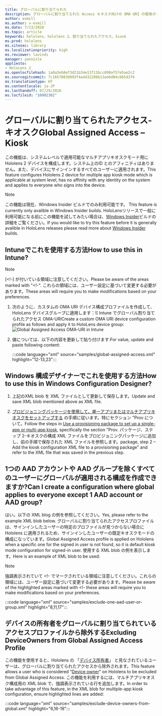 ```yaml
---
title: グローバルに割り当てられた
description: グローバルに割り当てられた Access キオスク向けの OMA URI の使用ガイド
author: evmill
ms.author: v-evmill
ms.date: 7/13/2020
ms.topic: article
keywords: hololens、hololens 2、割り当てられたアクセス、kiosk
ms.prod: hololens
ms.sitesec: library
ms.localizationpriority: high
ms.reviewer: lavinds
manager: yannisle
appliesto:
- HoloLens 2
ms.openlocfilehash: 1a0a3eb8ef3d21b34e13711bcc890af57e5ae2c2
ms.sourcegitcommit: 7c16570839893f4a4432286b13ae6d84c665d376
ms.translationtype: HT
ms.contentlocale: ja-JP
ms.lasthandoff: 07/29/2020
ms.locfileid: "10902302"
---
```

# <span data-ttu-id="73ca1-104">グローバルに割り当てられたアクセス-キオスク</span><span class="sxs-lookup"><span data-stu-id="73ca1-104">Global Assigned Access – Kiosk</span></span>

<span data-ttu-id="73ca1-105">この機能は、システムレベルで適用可能なマルチアプリキオスクモード用に Hololens 2 デバイスを構成します。システム上のID とのアフィニティはありません。また、デバイスにサインインするすべてのユーザーに適用されます。</span><span class="sxs-lookup"><span data-stu-id="73ca1-105">This feature configures Hololens 2 device for multiple app kiosk mode which is applicable at system level, has no affinity with any identity on the system and applies to everyone who signs into the device.</span></span> 

> [!NOTE]
> <span data-ttu-id="73ca1-106">この機能は現在、Windows Insider ビルドでのみ利用可能です。 </span><span class="sxs-lookup"><span data-stu-id="73ca1-106">This feature is currently only avalible in Windows Insider builds.</span></span> <span data-ttu-id="73ca1-107">HoloLensリリースで一般に利用可能になる前にこの機能を試してみたい場合は、[Windows Insider](hololens-insider.md)ビルドの詳細をご覧ください。</span><span class="sxs-lookup"><span data-stu-id="73ca1-107">If you would like to try this feature before it is generally avalible in HoloLens releases please read more about [Windows Insider](hololens-insider.md) builds.</span></span>
 
## <span data-ttu-id="73ca1-108">Intuneでこれを使用する方法</span><span class="sxs-lookup"><span data-stu-id="73ca1-108">How to use this in Intune?</span></span> 

> [!NOTE]
> <span data-ttu-id="73ca1-109">[<!-] が付いている領域に注意してください。</span><span class="sxs-lookup"><span data-stu-id="73ca1-109">Please be aware of the areas marked with "<!-".</span></span> <span data-ttu-id="73ca1-110">これらの領域には、ユーザー設定に基づいて変更する必要があります。</span><span class="sxs-lookup"><span data-stu-id="73ca1-110">These areas will require you to make modifications based on your preferences.</span></span> 

1.  <span data-ttu-id="73ca1-111">次のように、カスタムの OMA URI デバイス構成プロファイルを作成して、 HoloLens デバイスグループに適用します：![ Intune でグローバル割り当てられたアクセス OMA-URI</span><span class="sxs-lookup"><span data-stu-id="73ca1-111">Create a custom OMA URI device configuration profile as follows and apply it to HoloLens device group: ![Global Assigned Access OMA-URI in Intune</span></span>](images/global-assigned-access-omauri.png)

2.  <span data-ttu-id="73ca1-112">値については、以下の内容を更新して貼り付けます:</span><span class="sxs-lookup"><span data-stu-id="73ca1-112">For value, update and paste following content:</span></span> 

    :::code language="xml" source="samples/global-assigned-access.xml" highlight="12-13,23":::

## <span data-ttu-id="73ca1-113">Windows 構成デザイナーでこれを使用する方法</span><span class="sxs-lookup"><span data-stu-id="73ca1-113">How to use this in Windows Configuration Designer?</span></span> 
 
1.  <span data-ttu-id="73ca1-114">上記のXML blob を XML ファイルとして更新して保存します。</span><span class="sxs-lookup"><span data-stu-id="73ca1-114">Update and save XML blob mentioned above as XML file.</span></span> 

2.  <span data-ttu-id="73ca1-115">[プロビジョニングパッケージを使用して、単一アプリまたはマルチアプリキオスクをセットアップする](https://docs.microsoft.com/hololens/hololens-kiosk#use-a-provisioning-package-to-set-up-a-single-app-or-multi-app-kiosk) の手順に従います。特にセクション "Prov について。</span><span class="sxs-lookup"><span data-stu-id="73ca1-115">Follow the steps in [Use a provisioning package to set up a single-app or multi-app kiosk](https://docs.microsoft.com/hololens/hololens-kiosk#use-a-provisioning-package-to-set-up-a-single-app-or-multi-app-kiosk), specifically the section "Prov.</span></span> <span data-ttu-id="73ca1-116">パッケージ、ステップ 2-キオスクの構成 XML ファイルをプロビジョニングパッケージに追加し、前の手順で保存された XML ファイルを参照します。</span><span class="sxs-lookup"><span data-stu-id="73ca1-116">package, step 2 – Add the kiosk configuration XML file to a provisioning package" and refer to the XML file that was saved in the previous step.</span></span> 

## <span data-ttu-id="73ca1-117">1つの AAD アカウントや AAD グループを除くすべてのユーザーにグローバルが適用される構成を作成できますか?</span><span class="sxs-lookup"><span data-stu-id="73ca1-117">Can I create a configuration where global applies to everyone except 1 AAD account or AAD group?</span></span> 

<span data-ttu-id="73ca1-118">はい。以下の XML blog の例を参照してください。</span><span class="sxs-lookup"><span data-stu-id="73ca1-118">Yes, please refer to the example XML blob below.</span></span> <span data-ttu-id="73ca1-119">グローバルに割り当てられたアクセスプロファイルは、サインインしたユーザーの特定のプロファイルが見つからない場合に Hololens に適用されるため、サインインしたユーザーの既定キオスクモードの構成になっています。</span><span class="sxs-lookup"><span data-stu-id="73ca1-119">Global Assigned Access profile is applied on Hololens when a specific one for the signed in user is not found, so it is default kiosk mode configuration for signed-in user.</span></span> <span data-ttu-id="73ca1-120">使用する XML blob の例を表示します。</span><span class="sxs-lookup"><span data-stu-id="73ca1-120">Here is an example of XML blob to be used:</span></span> 

> [!NOTE]
> <span data-ttu-id="73ca1-121">強調表示されていて <!- でマークされている領域に注意してください。これらの領域には、ユーザー設定に基づいて変更する必要があります。</span><span class="sxs-lookup"><span data-stu-id="73ca1-121">Please be aware of the highlighted areas marked with <!-  these areas will require you to make modifications based on your preferences.</span></span> 

 :::code language="xml" source="samples/exclude-one-aad-user-or-group.xml" highlight="8,11,17":::

## <span data-ttu-id="73ca1-122">デバイスの所有者をグローバルに割り当てられているアクセスプロファイルから除外する</span><span class="sxs-lookup"><span data-stu-id="73ca1-122">Excluding DeviceOwners from Global Assigned Access Profile</span></span>

<span data-ttu-id="73ca1-123">この機能を使用すると、Hololens の 「[デバイス所有者](security-adminless-os.md)」 と見なされているユーザーは、グローバルに割り当てられたアクセスから除外されます。</span><span class="sxs-lookup"><span data-stu-id="73ca1-123">This feature allows a user who is considered “[Device owner](security-adminless-os.md)" on Hololens to be excluded from Global Assigned Access.</span></span> <span data-ttu-id="73ca1-124">この機能を利用するには、マルチアプリキオスク構成用の XML blob で、強調表示されている行を追加します。</span><span class="sxs-lookup"><span data-stu-id="73ca1-124">In order to take advantage of this feature, in the XML blob for multiple-app kiosk configuration, ensure highlighted lines are added:</span></span> 

 :::code language="xml" source="samples/exclude-device-owners-from-global.xml" highlight="6,16-18":::
 
